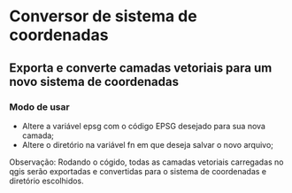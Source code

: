 # Conversor de sistema de coordenadas

## Exporta e converte camadas vetoriais para um novo sistema de coordenadas

### Modo de usar

* Altere a variável epsg com o código EPSG desejado para sua nova camada;
* Altere o diretório na variável fn em que deseja salvar o novo arquivo;

Observação: Rodando o cógido, todas as camadas vetoriais carregadas no qgis serão exportadas e convertidas para o sistema de coordenadas e diretório escolhidos.
